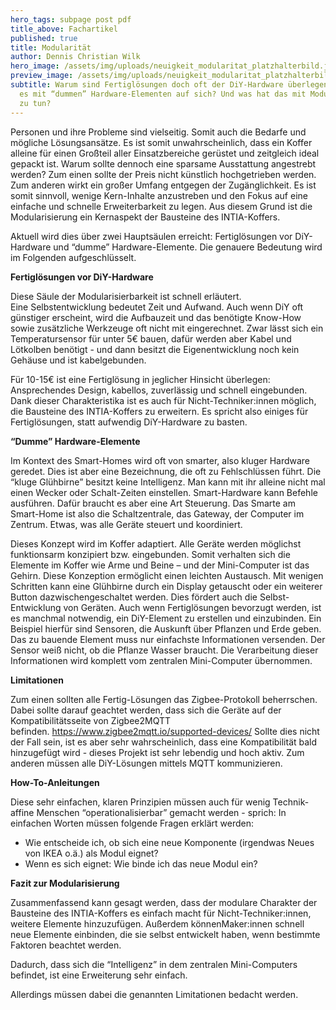 ```yaml
---
hero_tags: subpage post pdf
title_above: Fachartikel
published: true
title: Modularität
author: Dennis Christian Wilk
hero_image: /assets/img/uploads/neuigkeit_modularitat_platzhalterbild.jpg
preview_image: /assets/img/uploads/neuigkeit_modularitat_platzhalterbild.jpg
subtitle: Warum sind Fertiglösungen doch oft der DiY-Hardware überlegen? Was hat
  es mit “dummen” Hardware-Elementen auf sich? Und was hat das mit Modularität
  zu tun?
---
```


<!--StartFragment-->

Personen und ihre Probleme sind vielseitig. Somit auch die Bedarfe und mögliche Lösungsansätze. Es ist somit unwahrscheinlich, dass ein Koffer alleine für einen Großteil aller Einsatzbereiche gerüstet und zeitgleich ideal gepackt ist. Warum sollte dennoch eine sparsame Ausstattung angestrebt werden? Zum einen sollte der Preis nicht künstlich hochgetrieben werden. Zum anderen wirkt ein großer Umfang entgegen der Zugänglichkeit. Es ist somit sinnvoll, wenige Kern-Inhalte anzustreben und den Fokus auf eine einfache und schnelle Erweiterbarkeit zu legen. Aus diesem Grund ist die Modularisierung ein Kernaspekt der Bausteine des INTIA-Koffers.

Aktuell wird dies über zwei Hauptsäulen erreicht: Fertiglösungen vor DiY-Hardware und “dumme” Hardware-Elemente. Die genauere Bedeutung wird im Folgenden aufgeschlüsselt.

**Fertiglösungen vor DiY-Hardware**

Diese Säule der Modularisierbarkeit ist schnell erläutert. Eine Selbstentwicklung bedeutet Zeit und Aufwand. Auch wenn DiY oft günstiger erscheint, wird die Aufbauzeit und das benötigte Know-How sowie zusätzliche Werkzeuge oft nicht mit eingerechnet. Zwar lässt sich ein Temperatursensor für unter 5€ bauen, dafür werden aber Kabel und Lötkolben benötigt - und dann besitzt die Eigenentwicklung noch kein Gehäuse und ist kabelgebunden.

Für 10-15€ ist eine Fertiglösung in jeglicher Hinsicht überlegen: Ansprechendes Design, kabellos, zuverlässig und schnell eingebunden. Dank dieser Charakteristika ist es auch für Nicht-Techniker:innen möglich, die Bausteine des INTIA-Koffers zu erweitern. Es spricht also einiges für Fertiglösungen, statt aufwendig DiY-Hardware zu basten.

**“Dumme” Hardware-Elemente**

Im Kontext des Smart-Homes wird oft von smarter, also kluger Hardware geredet. Dies ist aber eine Bezeichnung, die oft zu Fehlschlüssen führt. Die “kluge Glühbirne” besitzt keine Intelligenz. Man kann mit ihr alleine nicht mal einen Wecker oder Schalt-Zeiten einstellen. Smart-Hardware kann Befehle ausführen. Dafür braucht es aber eine Art Steuerung. Das Smarte am Smart-Home ist also die Schaltzentrale, das Gateway, der Computer im Zentrum. Etwas, was alle Geräte steuert und koordiniert.

Dieses Konzept wird im Koffer adaptiert. Alle Geräte werden möglichst funktionsarm konzipiert bzw. eingebunden. Somit verhalten sich die Elemente im Koffer wie Arme und Beine – und der Mini-Computer ist das Gehirn. Diese Konzeption ermöglicht einen leichten Austausch. Mit wenigen Schritten kann eine Glühbirne durch ein Display getauscht oder ein weiterer Button dazwischengeschaltet werden. Dies fördert auch die Selbst-Entwicklung von Geräten. Auch wenn Fertiglösungen bevorzugt werden, ist es manchmal notwendig, ein DiY-Element zu erstellen und einzubinden. Ein Beispiel hierfür sind Sensoren, die Auskunft über Pflanzen und Erde geben. Das zu bauende Element muss nur einfachste Informationen versenden. Der Sensor weiß nicht, ob die Pflanze Wasser braucht. Die Verarbeitung dieser Informationen wird komplett vom zentralen Mini-Computer übernommen.

**Limitationen**

Zum einen sollten alle Fertig-Lösungen das Zigbee-Protokoll beherrschen. Dabei sollte darauf geachtet werden, dass sich die Geräte auf der Kompatibilitätsseite von Zigbee2MQTT befinden. <https://www.zigbee2mqtt.io/supported-devices/> Sollte dies nicht der Fall sein, ist es aber sehr wahrscheinlich, dass eine Kompatibilität bald hinzugefügt wird - dieses Projekt ist sehr lebendig und hoch aktiv. Zum anderen müssen alle DiY-Lösungen mittels MQTT kommunizieren.

**How-To-Anleitungen**

Diese sehr einfachen, klaren Prinzipien müssen auch für wenig Technik-affine Menschen “operationalisierbar” gemacht werden - sprich: In einfachen Worten müssen folgende Fragen erklärt werden:

- Wie entscheide ich, ob sich eine neue Komponente (irgendwas Neues von IKEA o.ä.) als Modul eignet?
- Wenn es sich eignet: Wie binde ich das neue Modul ein?

**Fazit zur Modularisierung**

Zusammenfassend kann gesagt werden, dass der modulare Charakter der Bausteine des INTIA-Koffers es einfach macht für Nicht-Techniker:innen, weitere Elemente hinzuzufügen. Außerdem könnenMaker:innen schnell neue Elemente einbinden, die sie selbst entwickelt haben, wenn bestimmte Faktoren beachtet werden.

Dadurch, dass sich die “Intelligenz” in dem zentralen Mini-Computers befindet, ist eine Erweiterung sehr einfach.

Allerdings müssen dabei die genannten Limitationen bedacht werden.

<!--EndFragment-->
